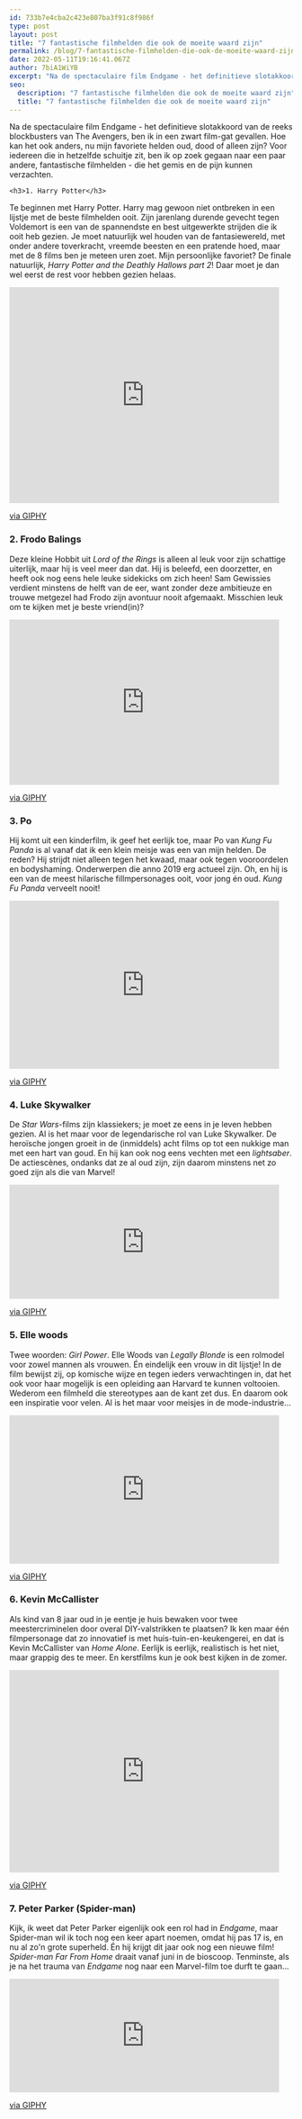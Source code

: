 ```yaml
---
id: 733b7e4cba2c423e807ba3f91c8f986f
type: post
layout: post
title: "7 fantastische filmhelden die ook de moeite waard zijn"
permalink: /blog/7-fantastische-filmhelden-die-ook-de-moeite-waard-zijn/
date: 2022-05-11T19:16:41.067Z
author: 7biA1WiYB
excerpt: "Na de spectaculaire film Endgame - het definitieve slotakkoord van de reeks blockbusters van The Avengers, ben ik in een zwart film-gat gevallen. Hoe kan het ook anders, nu mijn favoriete helden oud, dood of alleen zijn? Voor iedereen die in hetzelfde schuitje zit, ben ik op zoek gegaan naar een paar andere, fantastische filmhelden - die het gemis en de pijn kunnen verzachten.  "
seo:
  description: "7 fantastische filmhelden die ook de moeite waard zijn"
  title: "7 fantastische filmhelden die ook de moeite waard zijn"
---
```

Na de spectaculaire film Endgame - het definitieve slotakkoord van de reeks blockbusters van The Avengers, ben ik in een zwart film-gat gevallen. Hoe kan het ook anders, nu mijn favoriete helden oud, dood of alleen zijn? Voor iedereen die in hetzelfde schuitje zit, ben ik op zoek gegaan naar een paar andere, fantastische filmhelden - die het gemis en de pijn kunnen verzachten.  

    <h3>1. Harry Potter</h3>
<p>Te beginnen met Harry Potter. Harry mag gewoon niet ontbreken in een lijstje met de beste filmhelden ooit. Zijn jarenlang durende gevecht tegen Voldemort is een van de spannendste en best uitgewerkte strijden die ik ooit heb gezien. Je moet natuurlijk wel houden van de fantasiewereld, met onder andere toverkracht, vreemde beesten en een pratende hoed, maar met de 8 films ben je meteen uren zoet. Mijn persoonlijke favoriet? De finale natuurlijk, <em>Harry Potter and the D</em><em>eathly Hallows part 2</em>! Daar moet je dan wel eerst de rest voor hebben gezien helaas.</p>
<p><iframe allowfullscreen="" class="giphy-embed" frameborder="0" height="384" src="https://giphy.com/embed/mz1kJeDVueKC4" width="480"></iframe></p>
<p><a href="https://giphy.com/gifs/harry-potter-i-tried-philosophers-stone-mz1kJeDVueKC4">via GIPHY</a></p>
<h3>2. Frodo Balings</h3>
<p>Deze kleine Hobbit uit <em>Lord of the Rings</em> is alleen al leuk voor zijn schattige uiterlijk, maar hij is veel meer dan dat. Hij is beleefd, een doorzetter, en heeft ook nog eens hele leuke sidekicks om zich heen! Sam Gewissies verdient minstens de helft van de eer, want zonder deze ambitieuze en trouwe metgezel had Frodo zijn avontuur nooit afgemaakt. Misschien leuk om te kijken met je beste vriend(in)?</p>
<p><iframe allowfullscreen="" class="giphy-embed" frameborder="0" height="294" src="https://giphy.com/embed/k7ALQLqMu4Neo" width="480"></iframe></p>
<p><a href="https://giphy.com/gifs/the-lord-of-rings-our-k7ALQLqMu4Neo">via GIPHY</a></p>
<h3>3. Po</h3>
<p>Hij komt uit een kinderfilm, ik geef het eerlijk toe, maar Po van <em>Kung Fu Panda</em> is al vanaf dat ik een klein meisje was een van mijn helden. De reden? Hij strijdt niet alleen tegen het kwaad, maar ook tegen vooroordelen en bodyshaming. Onderwerpen die anno 2019 erg actueel zijn. Oh, en hij is een van de meest hilarische fillmpersonages ooit, voor jong én oud. <em>Kung Fu Panda</em> verveelt nooit!</p>
<p><iframe allowfullscreen="" class="giphy-embed" frameborder="0" height="299" src="https://giphy.com/embed/FkD6uqVhmJMd2" width="480"></iframe></p>
<p><a href="https://giphy.com/gifs/love-po-loveyou-FkD6uqVhmJMd2">via GIPHY</a></p>
<h3>4. Luke Skywalker</h3>
<p>De <em>Star Wars</em>-films zijn klassiekers; je moet ze eens in je leven hebben gezien. Al is het maar voor de legendarische rol van Luke Skywalker. De heroïsche jongen groeit in de (inmiddels) acht films op tot een nukkige man met een hart van goud. En hij kan ook nog eens vechten met een <em>lightsaber</em>. De actiescènes, ondanks dat ze al oud zijn, zijn daarom minstens net zo goed zijn als die van Marvel!</p>
<p><iframe allowfullscreen="" class="giphy-embed" frameborder="0" height="203" src="https://giphy.com/embed/13zjUUbVp7wAGQ" width="480"></iframe></p>
<p><a href="https://giphy.com/gifs/luke-skywalker-star-wars-13zjUUbVp7wAGQ">via GIPHY</a></p>
<h3>5. Elle woods</h3>
<p>Twee woorden: <em>Girl Power</em>. Elle Woods van <em>Legally Blonde</em> is een rolmodel voor zowel mannen als vrouwen. Én eindelijk een vrouw in dit lijstje! In de film bewijst zij, op komische wijze en tegen ieders verwachtingen in, dat het ook voor haar mogelijk is een opleiding aan Harvard te kunnen voltooien. Wederom een filmheld die stereotypes aan de kant zet dus. En daarom ook een inspiratie voor velen. Al is het maar voor meisjes in de mode-industrie...</p>
<p><iframe allowfullscreen="" class="giphy-embed" frameborder="0" height="264" src="https://giphy.com/embed/12BvAqQ8FFn80E" width="480"></iframe></p>
<p><a href="https://giphy.com/gifs/12BvAqQ8FFn80E">via GIPHY</a></p>
<h3>6. Kevin McCallister</h3>
<p>Als kind van 8 jaar oud in je eentje je huis bewaken voor twee meestercriminelen door overal DIY-valstrikken te plaatsen? Ik ken maar één filmpersonage dat zo innovatief is met huis-tuin-en-keukengerei, en dat is Kevin McCallister van <em>Home Alone</em>. Eerlijk is eerlijk, realistisch is het niet, maar grappig des te meer. En kerstfilms kun je ook best kijken in de zomer.</p>
<p><iframe allowfullscreen="" class="giphy-embed" frameborder="0" height="360" src="https://giphy.com/embed/d2YWTOsVtuHgOHhC" width="480"></iframe></p>
<p><a href="https://giphy.com/gifs/homealone-90s-home-alone-d2YWTOsVtuHgOHhC">via GIPHY</a></p>
<h3>7. Peter Parker (Spider-man)</h3>
<p>Kijk, ik weet dat Peter Parker eigenlijk ook een rol had in <em>Endgame</em>, maar Spider-man wil ik toch nog een keer apart noemen, omdat hij pas 17 is, en nu al zo'n grote superheld.<b> </b>Én hij krijgt dit jaar ook nog een nieuwe film! <em>Spider-man Far From Home</em> draait vanaf juni in de bioscoop. Tenminste, als je na het trauma van <em>Endgame </em>nog naar een Marvel-film toe durft te gaan...</p>
<p><iframe allowfullscreen="" class="giphy-embed" frameborder="0" height="202" src="https://giphy.com/embed/3ofT5EDMrdsm7i4PLO" width="480"></iframe></p>
<p><a href="https://giphy.com/gifs/trailer-spiderman-spider-man-3ofT5EDMrdsm7i4PLO">via GIPHY</a></p>  
